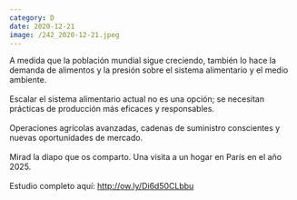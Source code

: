 ```yaml
--- 
category: D 
date: 2020-12-21 
image: /242_2020-12-21.jpeg 
--- 
```


A medida que la población mundial sigue creciendo, también lo hace la demanda de alimentos y la presión sobre el sistema alimentario y el medio ambiente.<br><br>Escalar el sistema alimentario actual no es una opción; se necesitan prácticas de producción más eficaces y responsables.<br><br>Operaciones agrícolas avanzadas, cadenas de suministro conscientes y nuevas oportunidades de mercado.<br><br>Mirad la diapo que os comparto. Una visita a un hogar en París en el año 2025.<br><br>Estudio completo aquí: http://ow.ly/Di6d50CLbbu